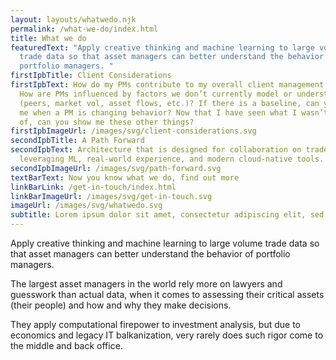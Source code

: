 ```yaml
---
layout: layouts/whatwedo.njk
permalink: /what-we-do/index.html
title: What we do
featuredText: "Apply creative thinking and machine learning to large volume
  trade data so that asset managers can better understand the behavior of
  portfolio managers. "
firstIpbTitle: Client Considerations
firstIpbText: How do my PMs contribute to my overall client management model?
  How are PMs influenced by factors we don’t currently model or understand
  (peers, market vol, asset flows, etc.)? If there is a baseline, can you warn
  me when a PM is changing behavior? Now that I have seen what I wasn’t aware
  of, can you show me these other things?
firstIpbImageUrl: /images/svg/client-considerations.svg
secondIpbTitle: A Path Forward
secondIpbText: Architecture that is designed for collaboration on trade data,
  leveraging ML, real-world experience, and modern cloud-native tools.
secondIpbImageUrl: /images/svg/path-forward.svg
textBarText: Now you know what we do, find out more
linkBarLink: /get-in-touch/index.html
linkBarImageUrl: /images/svg/get-in-touch.svg
imageUrl: /images/svg/whatwedo.svg
subtitle: Lorem ipsum dolor sit amet, consectetur adipiscing elit, sed do.
---
```

Apply creative thinking and machine learning to large volume trade data so that asset managers can better understand the behavior of portfolio managers.

The largest asset managers in the world rely more on lawyers and guesswork than actual data, when it comes to assessing their critical assets (their people) and how and why they make decisions.

They apply computational firepower to investment analysis, but due to economics and legacy IT balkanization, very rarely does such rigor come to the middle and back office.


